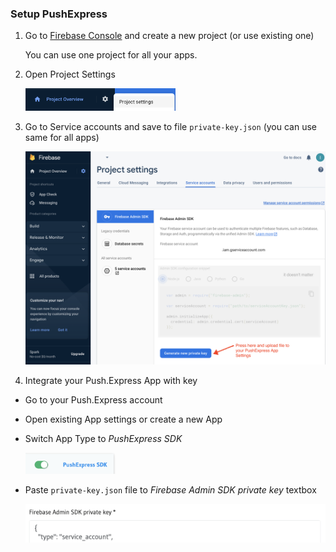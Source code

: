 ### Setup PushExpress

1. Go to [Firebase Console](https://console.firebase.google.com) and create a new project (or use existing one)

   You can use one project for all your apps.

2. Open Project Settings

   <img src="/docs/images/fcm-project-settings.png" width=50%>

3. Go to Service accounts and save to file `private-key.json` (you can use same for all apps)

   <img src="/docs/images/fcm-private-key-page.png">

4. Integrate your Push.Express App with key

  * Go to your Push.Express account
  * Open existing App settings or create a new App
  * Switch App Type to *PushExpress SDK*

     <img src="/docs/images/px-sdk-switch.png" width=30%>

  * Paste `private-key.json` file to *Firebase Admin SDK private key* textbox

     <img src="/docs/images/px-sdk-fcm-key.png">
